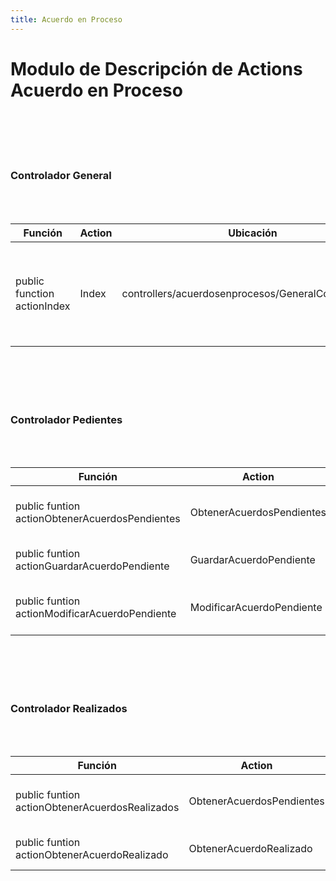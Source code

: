 ```yaml
---
title: Acuerdo en Proceso
---
```


# Modulo de Descripción de Actions Acuerdo en Proceso
<br></br><br></br>

### Controlador General
<br></br>

| Función | Action |  Ubicación | Proceso |
|--------------|--------------|--------------|--------------|
| public function actionIndex | Index | controllers/acuerdosenprocesos/GeneralController.php | Manda a la pagina principal donde se visualiza una tabla con acuerdos |
<br></br><br></br>


### Controlador Pedientes
<br></br>

| Función | Action |  Ubicación | Proceso |
|--------------|--------------|--------------|--------------|
| public funtion actionObtenerAcuerdosPendientes | ObtenerAcuerdosPendientes | controllers/acuerdosenprocesos/PendientesController.php | Obtendra los acuerdos pendientes |
| public funtion actionGuardarAcuerdoPendiente | GuardarAcuerdoPendiente | controllers/acuerdosenprocesos/PendientesController.php | Guardara el acuerdo pendiente |
| public funtion actionModificarAcuerdoPendiente | ModificarAcuerdoPendiente | controllers/acuerdosenprocesos/PendientesController.php | Podra modificar el acuerdo pendiente |
<br></br><br></br>

### Controlador Realizados
<br></br>

| Función | Action |  Ubicación | Proceso |
|--------------|--------------|--------------|--------------|
| public funtion actionObtenerAcuerdosRealizados | ObtenerAcuerdosPendientes | controllers/acuerdosenprocesos/RealizadosController.php | Obtendra los acuerdos pendientes |
| public funtion actionObtenerAcuerdoRealizado | ObtenerAcuerdoRealizado | controllers/acuerdosenprocesos/RealizadosController.php | Obtendra el acuerdo pendiente |
